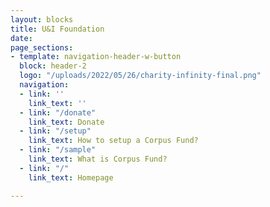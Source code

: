 ```yaml
---
layout: blocks
title: U&I Foundation
date: 
page_sections:
- template: navigation-header-w-button
  block: header-2
  logo: "/uploads/2022/05/26/charity-infinity-final.png"
  navigation:
  - link: ''
    link_text: ''
  - link: "/donate"
    link_text: Donate
  - link: "/setup"
    link_text: How to setup a Corpus Fund?
  - link: "/sample"
    link_text: What is Corpus Fund?
  - link: "/"
    link_text: Homepage

---
```

